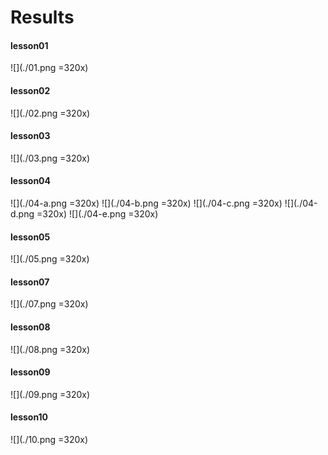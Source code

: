 # Results

#### lesson01

![](./01.png =320x)

#### lesson02

![](./02.png =320x)

#### lesson03

![](./03.png =320x)

#### lesson04

![](./04-a.png =320x)
![](./04-b.png =320x)
![](./04-c.png =320x)
![](./04-d.png =320x)
![](./04-e.png =320x)

#### lesson05

![](./05.png =320x)

#### lesson07

![](./07.png =320x)

#### lesson08

![](./08.png =320x)

#### lesson09

![](./09.png =320x)

#### lesson10

![](./10.png =320x)